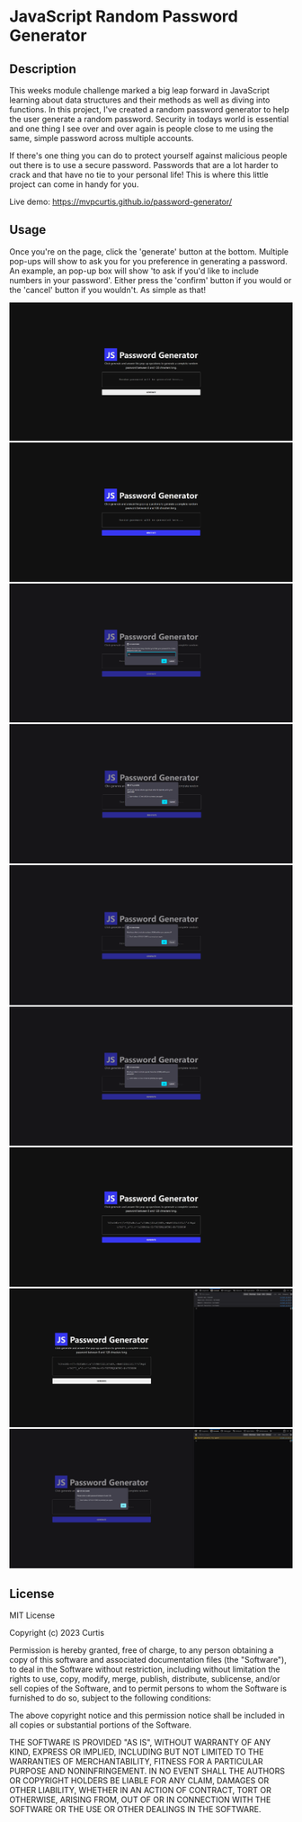 # JavaScript Random Password Generator

## Description

This weeks module challenge marked a big leap forward in JavaScript learning about data structures and their methods as well as diving into functions. In this project, I've created a random password generator to help the user generate a random password. Security in todays world is essential and one thing I see over and over again is people close to me using the same, simple password across multiple accounts.

If there's one thing you can do to protect yourself against malicious people out there is to use a secure password. Passwords that are a lot harder to crack and that have no tie to your personal life! This is where this little project can come in handy for you.

Live demo: https://mvpcurtis.github.io/password-generator/

## Usage

Once you're on the page, click the 'generate' button at the bottom. Multiple pop-ups will show to ask you for you preference in generating a password. An example, an pop-up box will show 'to ask if you'd like to include numbers in your password'. Either press the 'confirm' button if you would or the 'cancel' button if you wouldn't. As simple as that!

![landing page](assets/images/Screenshot_1.png)
![landing page hovering over button](assets/images/Screenshot_2.png)
![first prompt - enter how long you'd like the password to be](assets/images/Screenshot_3.png)
![second prompt - choose if you'd like to add uppercase characters](assets/images/Screenshot_4.png)
![third prompt - choose if you'd like to add numbers](assets/images/Screenshot_5.png)
![fourth prompt - choose if you'd like to add special characters](assets/images/Screenshot_6.png)
![finished look](assets/images/Screenshot_7.png)
![console logs](assets/images/Screenshot_8.png)
![what happens if you don't meet the requirements](assets/images/Screenshot_9.png)

## License

MIT License

Copyright (c) 2023 Curtis

Permission is hereby granted, free of charge, to any person obtaining a copy
of this software and associated documentation files (the "Software"), to deal
in the Software without restriction, including without limitation the rights
to use, copy, modify, merge, publish, distribute, sublicense, and/or sell
copies of the Software, and to permit persons to whom the Software is
furnished to do so, subject to the following conditions:

The above copyright notice and this permission notice shall be included in all
copies or substantial portions of the Software.

THE SOFTWARE IS PROVIDED "AS IS", WITHOUT WARRANTY OF ANY KIND, EXPRESS OR
IMPLIED, INCLUDING BUT NOT LIMITED TO THE WARRANTIES OF MERCHANTABILITY,
FITNESS FOR A PARTICULAR PURPOSE AND NONINFRINGEMENT. IN NO EVENT SHALL THE
AUTHORS OR COPYRIGHT HOLDERS BE LIABLE FOR ANY CLAIM, DAMAGES OR OTHER
LIABILITY, WHETHER IN AN ACTION OF CONTRACT, TORT OR OTHERWISE, ARISING FROM,
OUT OF OR IN CONNECTION WITH THE SOFTWARE OR THE USE OR OTHER DEALINGS IN THE
SOFTWARE.
